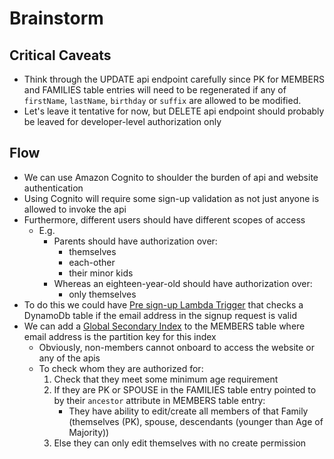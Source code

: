 # Brainstorm

## Critical Caveats

- Think through the UPDATE api endpoint carefully since PK for MEMBERS and FAMILIES table entries will need to be
  regenerated if any of `firstName`, `lastName`, `birthday` or `suffix` are allowed to be modified.
- Let's leave it tentative for now, but DELETE api endpoint should probably be leaved for developer-level authorization
  only

## Flow

- We can use Amazon Cognito to shoulder the burden of api and website authentication
- Using Cognito will require some sign-up validation as not just anyone is allowed to invoke the api
- Furthermore, different users should have different scopes of access
    - E.g.
        - Parents should have authorization over:
            - themselves
            - each-other
            - their minor kids
        - Whereas an eighteen-year-old should have authorization over:
            - only themselves
- To do this we could
  have [Pre sign-up Lambda Trigger](https://docs.aws.amazon.com/cognito/latest/developerguide/user-pool-lambda-pre-sign-up.html)
  that checks a DynamoDb table if the email address in the signup request is valid
- We can add a [Global Secondary Index](https://docs.aws.amazon.com/amazondynamodb/latest/developerguide/GSI.html)
  to the MEMBERS table where email address is the partition key for this index
    - Obviously, non-members cannot onboard to access the website or any of the apis
    - To check whom they are authorized for:
        1. Check that they meet some minimum age requirement
        2. If they are PK or SPOUSE in the FAMILIES table entry pointed to by their `ancestor` attribute in MEMBERS
           table
           entry:
            - They have ability to edit/create all members of that Family (themselves (PK), spouse, descendants (younger
              than Age of Majority))
        3. Else they can only edit themselves with no create permission